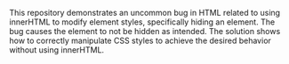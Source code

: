 This repository demonstrates an uncommon bug in HTML related to using innerHTML to modify element styles, specifically hiding an element.  The bug causes the element to not be hidden as intended.  The solution shows how to correctly manipulate CSS styles to achieve the desired behavior without using innerHTML.